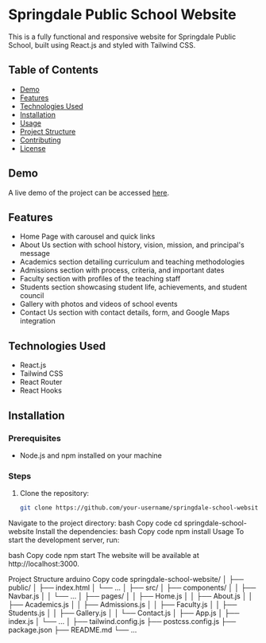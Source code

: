 # Springdale Public School Website

This is a fully functional and responsive website for Springdale Public School, built using React.js and styled with Tailwind CSS.

## Table of Contents
- [Demo](#demo)
- [Features](#features)
- [Technologies Used](#technologies-used)
- [Installation](#installation)
- [Usage](#usage)
- [Project Structure](#project-structure)
- [Contributing](#contributing)
- [License](#license)

## Demo
A live demo of the project can be accessed [here](#).

## Features
- Home Page with carousel and quick links
- About Us section with school history, vision, mission, and principal's message
- Academics section detailing curriculum and teaching methodologies
- Admissions section with process, criteria, and important dates
- Faculty section with profiles of the teaching staff
- Students section showcasing student life, achievements, and student council
- Gallery with photos and videos of school events
- Contact Us section with contact details, form, and Google Maps integration

## Technologies Used
- React.js
- Tailwind CSS
- React Router
- React Hooks

## Installation

### Prerequisites
- Node.js and npm installed on your machine

### Steps
1. Clone the repository:
   ```bash
   git clone https://github.com/your-username/springdale-school-website.git
Navigate to the project directory:
bash
Copy code
cd springdale-school-website
Install the dependencies:
bash
Copy code
npm install
Usage
To start the development server, run:

bash
Copy code
npm start
The website will be available at http://localhost:3000.

Project Structure
arduino
Copy code
springdale-school-website/
│
├── public/
│   ├── index.html
│   └── ...
│
├── src/
│   ├── components/
│   │   ├── Navbar.js
│   │   └── ...
│   ├── pages/
│   │   ├── Home.js
│   │   ├── About.js
│   │   ├── Academics.js
│   │   ├── Admissions.js
│   │   ├── Faculty.js
│   │   ├── Students.js
│   │   ├── Gallery.js
│   │   └── Contact.js
│   ├── App.js
│   ├── index.js
│   └── ...
│
├── tailwind.config.js
├── postcss.config.js
├── package.json
├── README.md
└── ...
